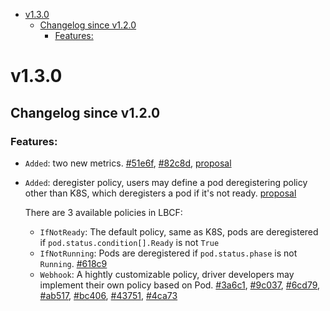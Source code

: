 <!-- TOC -->

- [v1.3.0](#v130)
    - [Changelog since v1.2.0](#changelog-since-v120)
        - [Features:](#features)

<!-- /TOC -->

# v1.3.0
## Changelog since v1.2.0

### Features:

* `Added`: two new metrics. [#51e6f](https://github.com/tkestack/lb-controlling-framework/commit/51e6f407e31a1a39e2f8e0e4938b27627c390ea7), [#82c8d](https://github.com/tkestack/lb-controlling-framework/commit/82c8d7da9a0fcfcb81946de972908f06ecd36a38), [proposal](/docs/design/proposal/metrics.md)
* `Added`: deregister policy, users may define a pod deregistering policy other than K8S, which deregisters a pod if it's not ready. [proposal](/docs/design/proposal/deregister-policy.md)
  
  There are 3 available policies in LBCF:
    * `IfNotReady`: The default policy, same as K8S, pods are deregistered if `pod.status.condition[].Ready` is not `True`
    * `IfNotRunning`: Pods are deregistered if `pod.status.phase` is not `Running`. [#618c9](https://github.com/tkestack/lb-controlling-framework/commit/618c9c16414e70107474265ed71120c2fd396abe)
    * `Webhook`: A hightly customizable policy, driver developers may implement their own policy based on Pod. [#3a6c1](https://github.com/tkestack/lb-controlling-framework/commit/3a6c12529d297b7a3f76d9b87b39c5a4de312c72), [#9c037](https://github.com/tkestack/lb-controlling-framework/commit/9c0370290a116ad8c145d65994f57ac170abad37), [#6cd79](https://github.com/tkestack/lb-controlling-framework/commit/6cd7951fadc8a11948b7d68a9a3125c5581111ae), [#ab517](https://github.com/tkestack/lb-controlling-framework/commit/ab517ebecc07ae3e89f0d6cc8f9ab5d57a949873), [#bc406](https://github.com/tkestack/lb-controlling-framework/commit/bc40676818d5ae764c9cb39c7965a896aeebe0d7), [#43751](https://github.com/tkestack/lb-controlling-framework/commit/4375126156f5b54cbd2724936fc10e1962a01e15), [#4ca73](https://github.com/tkestack/lb-controlling-framework/commit/4ca73a2d4416a66ca61a194c2324e05a2d334342)  
